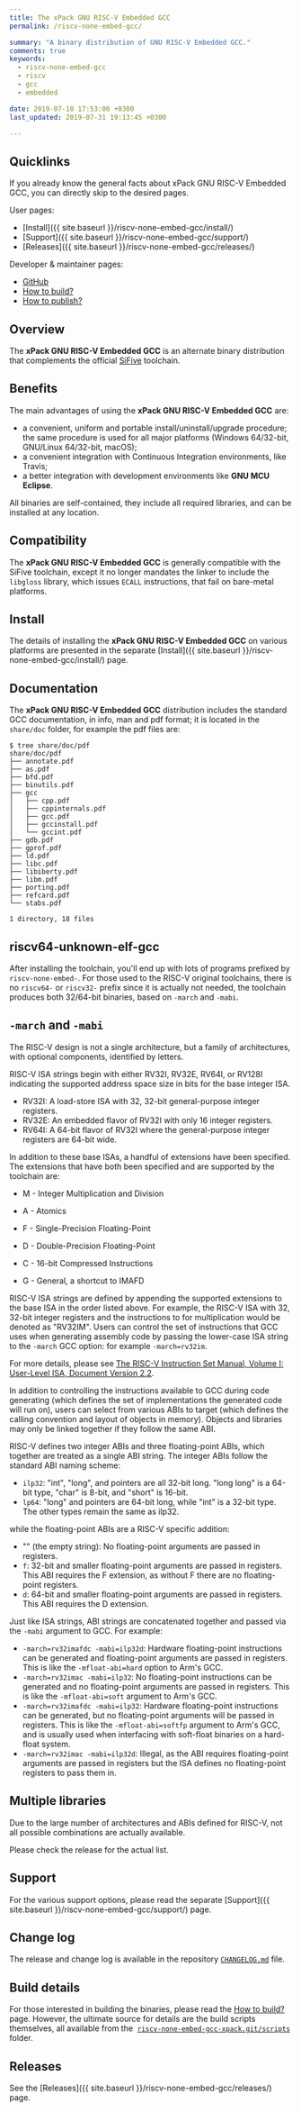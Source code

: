```yaml
---
title: The xPack GNU RISC-V Embedded GCC
permalink: /riscv-none-embed-gcc/

summary: "A binary distribution of GNU RISC-V Embedded GCC."
comments: true
keywords: 
  - riscv-none-embed-gcc
  - riscv
  - gcc
  - embedded

date: 2019-07-10 17:53:00 +0300
last_updated: 2019-07-31 19:13:45 +0300

---
```


## Quicklinks

If you already know the general facts about xPack GNU RISC-V Embedded GCC, you can 
directly skip to the desired pages.

User pages:

- [Install]({{ site.baseurl }}/riscv-none-embed-gcc/install/)
- [Support]({{ site.baseurl }}/riscv-none-embed-gcc/support/)
- [Releases]({{ site.baseurl }}/riscv-none-embed-gcc/releases/)

Developer & maintainer pages:

- [GitHub](https://github.com/xpack-dev-tools/riscv-none-embed-gcc-xpack)
- [How to build?](https://github.com/xpack-dev-tools/riscv-none-embed-gcc-xpack/blob/xpack/README-BUILD.md)
- [How to publish?](https://github.com/xpack-dev-tools/riscv-none-embed-gcc-xpack/blob/xpack/README-PUBLISH.md)

## Overview

The **xPack GNU RISC-V Embedded GCC** 
is an alternate binary distribution that complements the official 
[SiFive](https://www.sifive.com/boards) toolchain.

## Benefits

The main advantages of using the **xPack GNU RISC-V Embedded GCC** are:

- a convenient, uniform and portable install/uninstall/upgrade procedure;
  the same procedure is used for all major 
  platforms (Windows 64/32-bit, GNU/Linux 64/32-bit, macOS);
- a convenient integration with Continuous Integration environments, 
  like Travis;
- a better integration with development environments 
  like **GNU MCU Eclipse**.

All binaries are self-contained, they include all required libraries,
and can be installed at any location.

## Compatibility

The **xPack GNU RISC-V Embedded GCC** is generally compatible with the 
SiFive toolchain, except it no longer mandates the linker to include
the `libgloss` library, which issues `ECALL` instructions, that fail on 
bare-metal platforms.

## Install

The details of installing the **xPack GNU RISC-V Embedded GCC** on various 
platforms are presented in the separate 
[Install]({{ site.baseurl }}/riscv-none-embed-gcc/install/) page.

## Documentation

The **xPack GNU RISC-V Embedded GCC** distribution includes the 
standard GCC documentation, in info, man and pdf format; 
it is located in the `share/doc` folder, for example the pdf files are:

```console
$ tree share/doc/pdf
share/doc/pdf
├── annotate.pdf
├── as.pdf
├── bfd.pdf
├── binutils.pdf
├── gcc
│   ├── cpp.pdf
│   ├── cppinternals.pdf
│   ├── gcc.pdf
│   ├── gccinstall.pdf
│   └── gccint.pdf
├── gdb.pdf
├── gprof.pdf
├── ld.pdf
├── libc.pdf
├── libiberty.pdf
├── libm.pdf
├── porting.pdf
├── refcard.pdf
└── stabs.pdf

1 directory, 18 files
```

## riscv64-unknown-elf-gcc

After installing the toolchain, you'll end up with lots of programs 
prefixed by `riscv-none-embed-`. For those used to the RISC-V original 
toolchains, there is no `riscv64-` or `riscv32-` prefix since it is 
actually not needed, the toolchain produces both 32/64-bit binaries, 
based on `-march` and `-mabi`.

## `-march` and `-mabi`

The RISC-V design is not a single architecture, but a family of architectures, with optional components, identified by letters.

RISC-V ISA strings begin with either RV32I, RV32E, RV64I, or RV128I indicating the supported address space size in bits for the base integer ISA.

* RV32I: A load-store ISA with 32, 32-bit general-purpose integer registers. 
* RV32E: An embedded flavor of RV32I with only 16 integer registers. 
* RV64I: A 64-bit flavor of RV32I where the general-purpose integer registers are 64-bit wide. 

In addition to these base ISAs, a handful of extensions have been 
specified. The extensions that have both been specified and are supported by the toolchain are: 

* M - Integer Multiplication and Division 
* A - Atomics
* F - Single-Precision Floating-Point 
* D - Double-Precision Floating-Point
* C - 16-bit Compressed Instructions 

* G - General, a shortcut to IMAFD

RISC-V ISA strings are defined by appending the supported extensions to the 
base ISA in the order listed above. For example, the RISC-V ISA with 32, 
32-bit integer registers and the instructions to for multiplication would 
be denoted as "RV32IM". Users can control the set of instructions that GCC 
uses when generating assembly code by passing the lower-case ISA string to 
the `-march` GCC option: for example `-march=rv32im`. 

For more details, please see [The RISC-V Instruction Set Manual, Volume I: User-Level ISA, Document Version 2.2](https://riscv.org/specifications/).

In addition to controlling the instructions available to GCC during code 
generating (which defines the set of implementations the generated code 
will run on), users can select from various ABIs to target (which defines 
the calling convention and layout of objects in memory). Objects and 
libraries may only be linked together if they follow the same ABI. 

RISC-V defines two integer ABIs and three floating-point ABIs, which 
together are treated as a single ABI string. The integer ABIs follow the 
standard ABI naming scheme: 

* `ilp32`: "int", "long", and pointers are all 32-bit long. "long long" is 
a 64-bit type, "char" is 8-bit, and "short" is 16-bit. 
* `lp64`: "long" and pointers are 64-bit long, while "int" is a 32-bit type. 
The other types remain the same as ilp32. 

while the floating-point ABIs are a RISC-V specific addition: 

* "" (the empty string): No floating-point arguments are passed in registers. 
* `f`: 32-bit and smaller floating-point arguments are passed in registers. 
This ABI requires the F extension, as without F there are no 
floating-point registers. 
* `d`: 64-bit and smaller floating-point arguments are passed in registers. 
This ABI requires the D extension. 

Just like ISA strings, ABI strings are concatenated together and passed via 
the `-mabi` argument to GCC. For example: 

* `-march=rv32imafdc -mabi=ilp32d`: Hardware floating-point instructions can 
be generated and floating-point arguments are passed in registers. This 
is like the `-mfloat-abi=hard` option to Arm's GCC. 
* `-march=rv32imac -mabi=ilp32`: No floating-point instructions can be 
generated and no floating-point arguments are passed in registers. This 
is like the `-mfloat-abi=soft` argument to Arm's GCC. 
* `-march=rv32imafdc -mabi=ilp32`: Hardware floating-point instructions can 
be generated, but no floating-point arguments will be passed in 
registers. This is like the `-mfloat-abi=softfp` argument to Arm's GCC, 
and is usually used when interfacing with soft-float binaries on a 
hard-float system. 
* `-march=rv32imac -mabi=ilp32d`: Illegal, as the ABI requires floating-point 
arguments are passed in registers but the ISA defines no floating-point 
registers to pass them in. 

## Multiple libraries

Due to the large number of architectures and ABIs defined for RISC-V, not all possible combinations are actually available.

Please check the release for the actual list.

## Support

For the various support options, please read the separate 
[Support]({{ site.baseurl }}/riscv-none-embed-gcc/support/) page.

## Change log

The release and change log is available in the repository
[`CHANGELOG.md`](https://github.com/xpack-dev-tools/riscv-none-embed-gcc-xpack/blob/xpack/CHANGELOG.md) file.

## Build details

For those interested in building the binaries, please read the 
[How to build?](https://github.com/xpack-dev-tools/riscv-none-embed-gcc-xpack/blob/xpack/README-BUILD.md)
page. 
However, the ultimate source for details are the build scripts themselves, 
all available from the 
[`riscv-none-embed-gcc-xpack.git/scripts`](https://github.com/xpack-dev-tools/riscv-none-embed-gcc-xpack/tree/xpack/scripts/)
folder.

## Releases

See the [Releases]({{ site.baseurl }}/riscv-none-embed-gcc/releases/) page.

